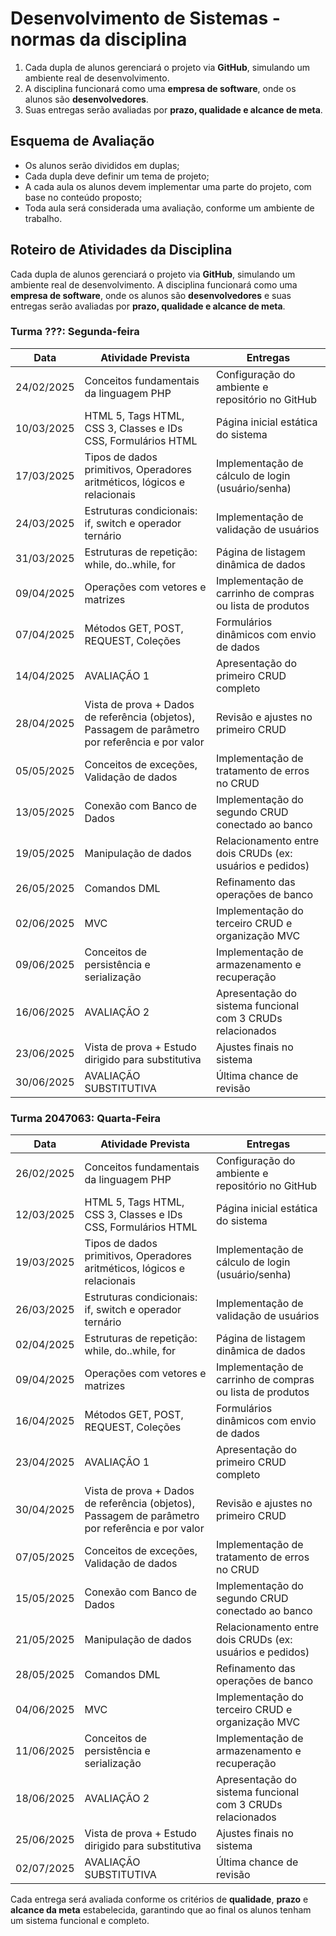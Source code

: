 # Desenvolvimento de Sistemas - normas da disciplina
 1. Cada dupla de alunos gerenciará o projeto via **GitHub**, simulando um ambiente real de desenvolvimento.
 2. A disciplina funcionará como uma **empresa de software**, onde os alunos são **desenvolvedores**.
 3. Suas entregas serão avaliadas por **prazo, qualidade e alcance de meta**.

## Esquema de Avaliação
 - Os alunos serão divididos em duplas;
 - Cada dupla deve definir um tema de projeto;
 - A cada aula os alunos devem implementar uma parte do projeto, com base no conteúdo proposto;
 - Toda aula será considerada uma avaliação, conforme um ambiente de trabalho.

## Roteiro de Atividades da Disciplina
Cada dupla de alunos gerenciará o projeto via **GitHub**, simulando um ambiente real de desenvolvimento. A disciplina funcionará como uma **empresa de software**, onde os alunos são **desenvolvedores** e suas entregas serão avaliadas por **prazo, qualidade e alcance de meta**.

### Turma ???: Segunda-feira

| Data | Atividade Prevista | Entregas |
|------|--------------------|----------|
| 24/02/2025 | Conceitos fundamentais da linguagem PHP | Configuração do ambiente e repositório no GitHub |
| 10/03/2025 | HTML 5, Tags HTML, CSS 3, Classes e IDs CSS, Formulários HTML | Página inicial estática do sistema |
| 17/03/2025 | Tipos de dados primitivos, Operadores aritméticos, lógicos e relacionais | Implementação de cálculo de login (usuário/senha) |
| 24/03/2025 | Estruturas condicionais: if, switch e operador ternário | Implementação de validação de usuários |
| 31/03/2025 | Estruturas de repetição: while, do..while, for | Página de listagem dinâmica de dados |
| 09/04/2025 | Operações com vetores e matrizes | Implementação de carrinho de compras ou lista de produtos |
| 07/04/2025 | Métodos GET, POST, REQUEST, Coleções | Formulários dinâmicos com envio de dados |
| 14/04/2025 | AVALIAÇÃO 1 | Apresentação do primeiro CRUD completo |
| 28/04/2025 | Vista de prova + Dados de referência (objetos), Passagem de parâmetro por referência e por valor | Revisão e ajustes no primeiro CRUD |
| 05/05/2025 | Conceitos de exceções, Validação de dados | Implementação de tratamento de erros no CRUD |
| 13/05/2025 | Conexão com Banco de Dados | Implementação do segundo CRUD conectado ao banco |
| 19/05/2025 | Manipulação de dados | Relacionamento entre dois CRUDs (ex: usuários e pedidos) |
| 26/05/2025 | Comandos DML | Refinamento das operações de banco |
| 02/06/2025 | MVC | Implementação do terceiro CRUD e organização MVC |
| 09/06/2025 | Conceitos de persistência e serialização | Implementação de armazenamento e recuperação |
| 16/06/2025 | AVALIAÇÃO 2 | Apresentação do sistema funcional com 3 CRUDs relacionados |
| 23/06/2025 | Vista de prova + Estudo dirigido para substitutiva | Ajustes finais no sistema |
| 30/06/2025 | AVALIAÇÃO SUBSTITUTIVA | Última chance de revisão |

### Turma 2047063: Quarta-Feira

| Data | Atividade Prevista | Entregas |
|------|--------------------|----------|
| 26/02/2025 | Conceitos fundamentais da linguagem PHP | Configuração do ambiente e repositório no GitHub |
| 12/03/2025 | HTML 5, Tags HTML, CSS 3, Classes e IDs CSS, Formulários HTML | Página inicial estática do sistema |
| 19/03/2025 | Tipos de dados primitivos, Operadores aritméticos, lógicos e relacionais | Implementação de cálculo de login (usuário/senha) |
| 26/03/2025 | Estruturas condicionais: if, switch e operador ternário | Implementação de validação de usuários |
| 02/04/2025 | Estruturas de repetição: while, do..while, for | Página de listagem dinâmica de dados |
| 09/04/2025 | Operações com vetores e matrizes | Implementação de carrinho de compras ou lista de produtos |
| 16/04/2025 | Métodos GET, POST, REQUEST, Coleções | Formulários dinâmicos com envio de dados |
| 23/04/2025 | AVALIAÇÃO 1 | Apresentação do primeiro CRUD completo |
| 30/04/2025 | Vista de prova + Dados de referência (objetos), Passagem de parâmetro por referência e por valor | Revisão e ajustes no primeiro CRUD |
| 07/05/2025 | Conceitos de exceções, Validação de dados | Implementação de tratamento de erros no CRUD |
| 15/05/2025 | Conexão com Banco de Dados | Implementação do segundo CRUD conectado ao banco |
| 21/05/2025 | Manipulação de dados | Relacionamento entre dois CRUDs (ex: usuários e pedidos) |
| 28/05/2025 | Comandos DML | Refinamento das operações de banco |
| 04/06/2025 | MVC | Implementação do terceiro CRUD e organização MVC |
| 11/06/2025 | Conceitos de persistência e serialização | Implementação de armazenamento e recuperação |
| 18/06/2025 | AVALIAÇÃO 2 | Apresentação do sistema funcional com 3 CRUDs relacionados |
| 25/06/2025 | Vista de prova + Estudo dirigido para substitutiva | Ajustes finais no sistema |
| 02/07/2025 | AVALIAÇÃO SUBSTITUTIVA | Última chance de revisão |

Cada entrega será avaliada conforme os critérios de **qualidade**, **prazo** e **alcance da meta** estabelecida, garantindo que ao final os alunos tenham um sistema funcional e completo.



